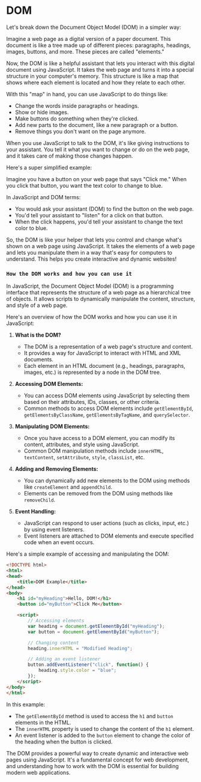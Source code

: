 # DOM

Let's break down the Document Object Model (DOM) in a simpler way:

Imagine a web page as a digital version of a paper document. This document is like a tree made up of different pieces: paragraphs, headings, images, buttons, and more. These pieces are called "elements."

Now, the DOM is like a helpful assistant that lets you interact with this digital document using JavaScript. It takes the web page and turns it into a special structure in your computer's memory. This structure is like a map that shows where each element is located and how they relate to each other.

With this "map" in hand, you can use JavaScript to do things like:
- Change the words inside paragraphs or headings.
- Show or hide images.
- Make buttons do something when they're clicked.
- Add new parts to the document, like a new paragraph or a button.
- Remove things you don't want on the page anymore.

When you use JavaScript to talk to the DOM, it's like giving instructions to your assistant. You tell it what you want to change or do on the web page, and it takes care of making those changes happen.

Here's a super simplified example:

Imagine you have a button on your web page that says "Click me." When you click that button, you want the text color to change to blue.

In JavaScript and DOM terms:
- You would ask your assistant (DOM) to find the button on the web page.
- You'd tell your assistant to "listen" for a click on that button.
- When the click happens, you'd tell your assistant to change the text color to blue.

So, the DOM is like your helper that lets you control and change what's shown on a web page using JavaScript. It takes the elements of a web page and lets you manipulate them in a way that's easy for computers to understand. This helps you create interactive and dynamic websites!

### **`How the DOM works and how you can use it`**

In JavaScript, the Document Object Model (DOM) is a programming interface that represents the structure of a web page as a hierarchical tree of objects. It allows scripts to dynamically manipulate the content, structure, and style of a web page.

Here's an overview of how the DOM works and how you can use it in JavaScript:

1. **What is the DOM?**
   - The DOM is a representation of a web page's structure and content.
   - It provides a way for JavaScript to interact with HTML and XML documents.
   - Each element in an HTML document (e.g., headings, paragraphs, images, etc.) is represented by a node in the DOM tree.

2. **Accessing DOM Elements:**
   - You can access DOM elements using JavaScript by selecting them based on their attributes, IDs, classes, or other criteria.
   - Common methods to access DOM elements include `getElementById`, `getElementsByClassName`, `getElementsByTagName`, and `querySelector`.

3. **Manipulating DOM Elements:**
   - Once you have access to a DOM element, you can modify its content, attributes, and style using JavaScript.
   - Common DOM manipulation methods include `innerHTML`, `textContent`, `setAttribute`, `style`, `classList`, etc.

4. **Adding and Removing Elements:**
   - You can dynamically add new elements to the DOM using methods like `createElement` and `appendChild`.
   - Elements can be removed from the DOM using methods like `removeChild`.

5. **Event Handling:**
   - JavaScript can respond to user actions (such as clicks, input, etc.) by using event listeners.
   - Event listeners are attached to DOM elements and execute specified code when an event occurs.

Here's a simple example of accessing and manipulating the DOM:

```html
<!DOCTYPE html>
<html>
<head>
    <title>DOM Example</title>
</head>
<body>
    <h1 id="myHeading">Hello, DOM!</h1>
    <button id="myButton">Click Me</button>

    <script>
        // Accessing elements
        var heading = document.getElementById("myHeading");
        var button = document.getElementById("myButton");

        // Changing content
        heading.innerHTML = "Modified Heading";

        // Adding an event listener
        button.addEventListener("click", function() {
            heading.style.color = "blue";
        });
    </script>
</body>
</html>
```

In this example:
- The `getElementById` method is used to access the `h1` and `button` elements in the HTML.
- The `innerHTML` property is used to change the content of the `h1` element.
- An event listener is added to the `button` element to change the color of the heading when the button is clicked.

The DOM provides a powerful way to create dynamic and interactive web pages using JavaScript. It's a fundamental concept for web development, and understanding how to work with the DOM is essential for building modern web applications.